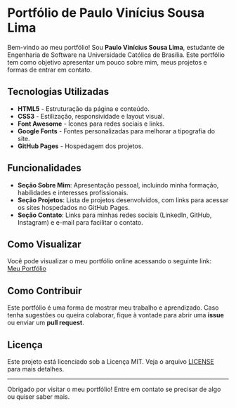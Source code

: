 # Portfólio de Paulo Vinícius Sousa Lima

Bem-vindo ao meu portfólio! Sou **Paulo Vinícius Sousa Lima**, estudante de Engenharia de Software na Universidade Católica de Brasília. Este portfólio tem como objetivo apresentar um pouco sobre mim, meus projetos e formas de entrar em contato.

## Tecnologias Utilizadas

- **HTML5** - Estruturação da página e conteúdo.
- **CSS3** - Estilização, responsividade e layout visual.
- **Font Awesome** - Ícones para redes sociais e links.
- **Google Fonts** - Fontes personalizadas para melhorar a tipografia do site.
- **GitHub Pages** - Hospedagem dos projetos.

## Funcionalidades

- **Seção Sobre Mim**: Apresentação pessoal, incluindo minha formação, habilidades e interesses profissionais.
- **Seção Projetos**: Lista de projetos desenvolvidos, com links para acessar os sites hospedados no GitHub Pages.
- **Seção Contato**: Links para minhas redes sociais (LinkedIn, GitHub, Instagram) e e-mail para facilitar o contato.

## Como Visualizar

Você pode visualizar o meu portfólio online acessando o seguinte link:  
[Meu Portfólio](https://paulo-vinicius-sousa-lima.github.io/meu-portifolio/)

## Como Contribuir

Este portfólio é uma forma de mostrar meu trabalho e aprendizado. Caso tenha sugestões ou queira colaborar, fique à vontade para abrir uma **issue** ou enviar um **pull request**.

## Licença

Este projeto está licenciado sob a Licença MIT. Veja o arquivo [LICENSE](LICENSE) para mais detalhes.

---

Obrigado por visitar o meu portfólio! Entre em contato se precisar de algo ou quiser saber mais.
